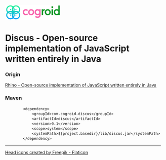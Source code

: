 [![cogroid.com](https://github.com/cogroid/resources/raw/main/images/banner/cogroid-48.png)](https://cogroid.com)

# Discus - Open-source implementation of JavaScript written entirely in Java

### Origin

[Rhino - Open-source implementation of JavaScript written entirely in Java](https://github.com/mozilla/rhino/tree/Rhino1_7R3_RELEASE)

### Maven

```
        <dependency>
            <groupId>com.cogroid.discus</groupId>
            <artifactId>discus</artifactId>
            <version>0.1</version>
            <scope>system</scope>
            <systemPath>${project.basedir}/lib/discus.jar</systemPath>
        </dependency>
```

---
[Head icons created by Freepik - Flaticon](https://www.flaticon.com/free-icons/head)
